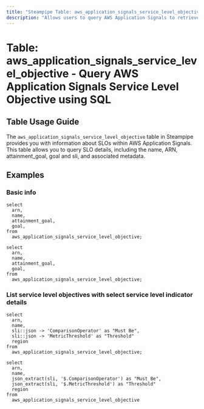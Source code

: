 ```yaml
---
title: "Steampipe Table: aws_application_signals_service_level_objective - Query AWS Application Signals using SQL"
description: "Allows users to query AWS Application Signals to retrieve detailed information about each SLO, including its name, ARN, attainment_goal, goal and sli."
---
```


# Table: aws_application_signals_service_level_objective - Query AWS Application Signals Service Level Objective using SQL

## Table Usage Guide

The `aws_application_signals_service_level_objective` table in Steampipe provides you with information about SLOs within AWS Application Signals. This table allows you to query SLO details, including the name, ARN, attainment_goal, goal and sli, and associated metadata.

## Examples

### Basic info

```sql+postgres
select
  arn,
  name,
  attainment_goal,
  goal,
from
  aws_application_signals_service_level_objective;
```

```sql+sqlite
select
  arn,
  name,
  attainment_goal,
  goal,
from
  aws_application_signals_service_level_objective;
```

### List service level objectives with select service level indicator details

```sql+postgres
select
  arn,
  name,
  sli::json -> 'ComparisonOperator' as "Must Be",
  sli::json -> 'MetricThreshold' as "Threshold"
  region
from
  aws_application_signals_service_level_objective;
```

```sql+sqlite
select
  arn,
  name,
  json_extract(sli, '$.ComparisonOperator') as "Must Be",
  json_extract(sli, '$.MetricThreshold') as "Threshold"
  region
from
  aws_application_signals_service_level_objective
```
